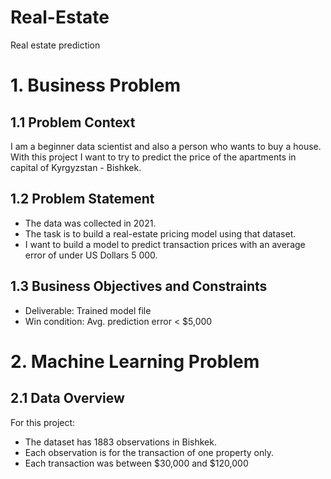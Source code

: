 # Real-Estate
Real estate prediction

# 1. Business Problem
## 1.1 Problem Context

I am a beginner data scientist and also a person who wants to buy a house. With this project I want to try to predict the price of the apartments in capital of Kyrgyzstan - Bishkek.

## 1.2 Problem Statement
* The data was collected in 2021.
* The task is to build a real-estate pricing model using that dataset.
* I want to build a model to predict transaction prices with an average error of under US Dollars 5 000.

## 1.3 Business Objectives and Constraints
* Deliverable: Trained model file
* Win condition: Avg. prediction error < \$5,000

# 2. Machine Learning Problem
## 2.1 Data Overview

For this project:

* The dataset has 1883 observations in Bishkek.
* Each observation is for the transaction of one property only.
* Each transaction was between $30,000 and $120,000
